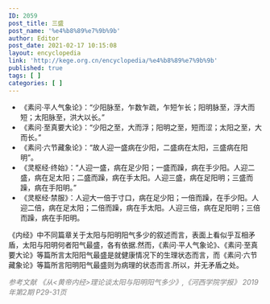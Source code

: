 ```yaml
---
ID: 2059
post_title: 三盛
post_name: '%e4%b8%89%e7%9b%9b'
author: Editor
post_date: 2021-02-17 10:15:08
layout: encyclopedia
link: 'http://kege.org.cn/encyclopedia/%e4%b8%89%e7%9b%9b'
published: true
tags: [ ]
categories: [ ]
---
```

<ul>
 	<li>《素问·平人气象论》：“少阳脉至，乍数乍疏，乍短乍长；阳明脉至，浮大而短；太阳脉至，洪大以长。”</li>
 	<li>《素问·至真要大论》：“少阳之至，大而浮；阳明之至，短而涩；太阳之至，大而长。”</li>
 	<li>《素问·六节藏象论》：“故人迎一盛病在少阳，二盛病在太阳，三盛病在阳明”。</li>
 	<li>《灵枢经·终始》：“人迎一盛，病在足少阳；一盛而躁，病在手少阳。人迎二盛，病在足太阳；二盛而躁，病在手太阳。人迎三盛，病在足阳明；三盛而躁，病在手阳明。”</li>
 	<li>《灵枢经·禁服》：人迎大一倍于寸口，病在足少阳；一倍而躁，在手少阳。人迎二倍，病在足太阳；二倍而躁，病在手太阳。人迎三倍，病在足阳明；三倍而躁，病在手阳明。</li>
</ul>
《内经》中不同篇章关于太阳与阳明阳气多少的叙述而言，表面上看似乎互相矛盾，太阳与阳明何者阳气最盛，各有依据.然而，《素问·平人气象论》、《素问·至真要大论》等篇所言太阳阳气最盛是就健康情况下的生理状态而言，而《素问·六节藏象论》等篇所言阳明阳气最盛则为病理的状态而言.所以，并无矛盾之处。

<span style="color: #808080;"><em>参考文献</em></span>
<span style="color: #808080;"><em>《从&lt;黄帝内经&gt;理论谈太阳与阳明阳气多少》,《河西学院学报》 2019年第2期 P29-31页</em></span>